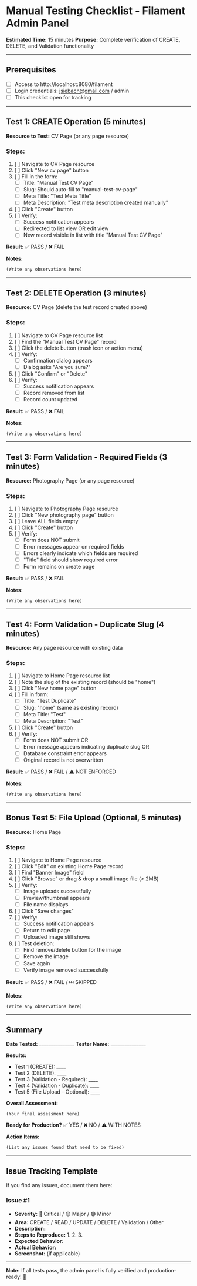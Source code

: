 # Manual Testing Checklist - Filament Admin Panel

**Estimated Time:** 15 minutes
**Purpose:** Complete verification of CREATE, DELETE, and Validation functionality

---

## Prerequisites

- [ ] Access to http://localhost:8080/filament
- [ ] Login credentials: jsiebach@gmail.com / admin
- [ ] This checklist open for tracking

---

## Test 1: CREATE Operation (5 minutes)

**Resource to Test:** CV Page (or any page resource)

### Steps:

1. [ ] Navigate to CV Page resource
2. [ ] Click "New cv page" button
3. [ ] Fill in the form:
   - [ ] Title: "Manual Test CV Page"
   - [ ] Slug: Should auto-fill to "manual-test-cv-page"
   - [ ] Meta Title: "Test Meta Title"
   - [ ] Meta Description: "Test meta description created manually"
4. [ ] Click "Create" button
5. [ ] Verify:
   - [ ] Success notification appears
   - [ ] Redirected to list view OR edit view
   - [ ] New record visible in list with title "Manual Test CV Page"

**Result:** ✅ PASS / ❌ FAIL

**Notes:**
```
(Write any observations here)
```

---

## Test 2: DELETE Operation (3 minutes)

**Resource:** CV Page (delete the test record created above)

### Steps:

1. [ ] Navigate to CV Page resource list
2. [ ] Find the "Manual Test CV Page" record
3. [ ] Click the delete button (trash icon or action menu)
4. [ ] Verify:
   - [ ] Confirmation dialog appears
   - [ ] Dialog asks "Are you sure?"
5. [ ] Click "Confirm" or "Delete"
6. [ ] Verify:
   - [ ] Success notification appears
   - [ ] Record removed from list
   - [ ] Record count updated

**Result:** ✅ PASS / ❌ FAIL

**Notes:**
```
(Write any observations here)
```

---

## Test 3: Form Validation - Required Fields (3 minutes)

**Resource:** Photography Page (or any page resource)

### Steps:

1. [ ] Navigate to Photography Page resource
2. [ ] Click "New photography page" button
3. [ ] Leave ALL fields empty
4. [ ] Click "Create" button
5. [ ] Verify:
   - [ ] Form does NOT submit
   - [ ] Error messages appear on required fields
   - [ ] Errors clearly indicate which fields are required
   - [ ] "Title" field should show required error
   - [ ] Form remains on create page

**Result:** ✅ PASS / ❌ FAIL

**Notes:**
```
(Write any observations here)
```

---

## Test 4: Form Validation - Duplicate Slug (4 minutes)

**Resource:** Any page resource with existing data

### Steps:

1. [ ] Navigate to Home Page resource list
2. [ ] Note the slug of the existing record (should be "home")
3. [ ] Click "New home page" button
4. [ ] Fill in form:
   - [ ] Title: "Test Duplicate"
   - [ ] Slug: "home" (same as existing record)
   - [ ] Meta Title: "Test"
   - [ ] Meta Description: "Test"
5. [ ] Click "Create" button
6. [ ] Verify:
   - [ ] Form does NOT submit OR
   - [ ] Error message appears indicating duplicate slug OR
   - [ ] Database constraint error appears
   - [ ] Original record is not overwritten

**Result:** ✅ PASS / ❌ FAIL / ⚠️ NOT ENFORCED

**Notes:**
```
(Write any observations here)
```

---

## Bonus Test 5: File Upload (Optional, 5 minutes)

**Resource:** Home Page

### Steps:

1. [ ] Navigate to Home Page resource
2. [ ] Click "Edit" on existing Home Page record
3. [ ] Find "Banner Image" field
4. [ ] Click "Browse" or drag & drop a small image file (< 2MB)
5. [ ] Verify:
   - [ ] Image uploads successfully
   - [ ] Preview/thumbnail appears
   - [ ] File name displays
6. [ ] Click "Save changes"
7. [ ] Verify:
   - [ ] Success notification appears
   - [ ] Return to edit page
   - [ ] Uploaded image still shows
8. [ ] Test deletion:
   - [ ] Find remove/delete button for the image
   - [ ] Remove the image
   - [ ] Save again
   - [ ] Verify image removed successfully

**Result:** ✅ PASS / ❌ FAIL / ⏭️ SKIPPED

**Notes:**
```
(Write any observations here)
```

---

## Summary

**Date Tested:** _______________
**Tester Name:** _______________

**Results:**
- Test 1 (CREATE): ____
- Test 2 (DELETE): ____
- Test 3 (Validation - Required): ____
- Test 4 (Validation - Duplicate): ____
- Test 5 (File Upload - Optional): ____

**Overall Assessment:**
```
(Your final assessment here)
```

**Ready for Production?** ✅ YES / ❌ NO / ⚠️ WITH NOTES

**Action Items:**
```
(List any issues found that need to be fixed)
```

---

## Issue Tracking Template

If you find any issues, document them here:

### Issue #1
- **Severity:** 🔴 Critical / 🟡 Major / 🟢 Minor
- **Area:** CREATE / READ / UPDATE / DELETE / Validation / Other
- **Description:**
- **Steps to Reproduce:**
  1.
  2.
  3.
- **Expected Behavior:**
- **Actual Behavior:**
- **Screenshot:** (if applicable)

---

**Note:** If all tests pass, the admin panel is fully verified and production-ready! 🎉
